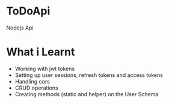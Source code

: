 # ToDoApi
Nodejs Api 

# What i Learnt
  - Working with jwt tokens
  - Setting up user sessions, refresh tokens and access tokens
  - Handling cors 
  - CRUD operations
  - Creating methods (static and helper) on the User Schema
